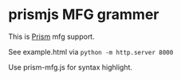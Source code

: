 # prismjs MFG grammer

This is [Prism](https://prismjs.com/) mfg support.

See example.html via `python -m http.server 8000`

Use prism-mfg.js for syntax highlight.